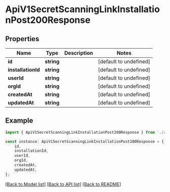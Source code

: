 # ApiV1SecretScanningLinkInstallationPost200Response


## Properties

Name | Type | Description | Notes
------------ | ------------- | ------------- | -------------
**id** | **string** |  | [default to undefined]
**installationId** | **string** |  | [default to undefined]
**userId** | **string** |  | [default to undefined]
**orgId** | **string** |  | [default to undefined]
**createdAt** | **string** |  | [default to undefined]
**updatedAt** | **string** |  | [default to undefined]

## Example

```typescript
import { ApiV1SecretScanningLinkInstallationPost200Response } from './api';

const instance: ApiV1SecretScanningLinkInstallationPost200Response = {
    id,
    installationId,
    userId,
    orgId,
    createdAt,
    updatedAt,
};
```

[[Back to Model list]](../README.md#documentation-for-models) [[Back to API list]](../README.md#documentation-for-api-endpoints) [[Back to README]](../README.md)
